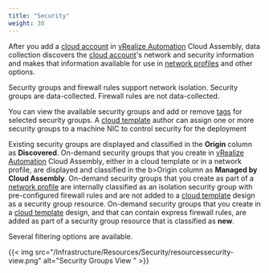 ```yaml
---
title: "Security"
weight: 30
---
```


After you add a [cloud account](/Infrastructure/Connections/Cloud-Accounts/) in [vRealize Automation](https://www.vmware.com/products/vrealize-automation.html) Cloud Assembly, data collection discovers the [cloud account](/Infrastructure/Connections/Cloud-Accounts/)'s network and security information and makes that information available for use in [network profiles](/Infrastructure/Configure/Network-Profiles/) and other options.

Security groups and firewall rules support network isolation. Security groups are data-collected. Firewall rules are not data-collected.

You can view the available security groups and add or remove [tags](/Infrastructure/Configure/Tags/) for selected security groups. A [cloud template](/Design/Cloud_Templates/) author can assign one or more security groups to a machine NIC to control security for the deployment

Existing security groups are displayed and classified in the <b>Origin</b> column as <b>Discovered</b>. On-demand security groups that you create in [vRealize Automation](https://www.vmware.com/products/vrealize-automation.html) Cloud Assembly, either in a cloud template or in a network profile, are displayed and classified in the b>Origin</b> column as <b>Managed by Cloud Assembly</b>.
 On-demand security groups that you create as part of a [network profile](/Infrastructure/Configure/Network-Profiles/) are internally classified as an isolation security group with pre-configured firewall rules and are not added to a [cloud template](/Design/Cloud_Templates/) design as a security group resource. On-demand security groups that you create in a [cloud template](/Design/Cloud_Templates/) design, and that can contain express firewall rules, are added as part of a security group resource that is classified as <b>new</b>.

Several filtering options are available.

{{< img src="/Infrastructure/Resources/Security/resourcessecurity-view.png" alt="Security Groups View " >}}
